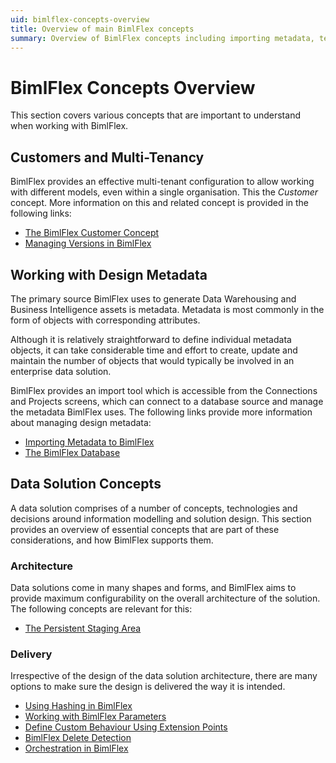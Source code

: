 ```yaml
---
uid: bimlflex-concepts-overview
title: Overview of main BimlFlex concepts
summary: Overview of BimlFlex concepts including importing metadata, templates, integration keys, load parameters, and delete detection
---
```

# BimlFlex Concepts Overview

This section covers various concepts that are important to understand when working with BimlFlex.

## Customers and Multi-Tenancy

BimlFlex provides an effective multi-tenant configuration to allow working with different models, even within a single organisation. This the *Customer* concept. More information on this and related concept is provided in the following links:

* [The BimlFlex Customer Concept](xref:bimlflex-concepts-customer)
* [Managing Versions in BimlFlex](xref:bimlflex-concepts-versions)

## Working with Design Metadata

The primary source BimlFlex uses to generate Data Warehousing and Business Intelligence assets is metadata. Metadata is most commonly in the form of objects with corresponding attributes.

Although it is relatively straightforward to define individual metadata objects, it can take considerable time and effort to create, update and maintain the number of objects that would typically be involved in an enterprise data solution.

BimlFlex provides an import tool which is accessible from the Connections and Projects screens, which can connect to a database source and manage the metadata BimlFlex uses. The following links provide more information about managing design metadata: 

* [Importing Metadata to BimlFlex](xref:bimlflex-concepts-importing-metadata)
* [The BimlFlex Database](xref:bimlflex-components-metadata-database)

## Data Solution Concepts

A data solution comprises of a number of concepts, technologies and decisions around information modelling and solution design. This section provides an overview of essential concepts that are part of these considerations, and how BimlFlex supports them.

### Architecture

Data solutions come in many shapes and forms, and BimlFlex aims to provide maximum configurability on the overall architecture of the solution. The following concepts are relevant for this:

* [The Persistent Staging Area](xref:bimlflex-concepts-persistent-staging-area)

### Delivery

Irrespective of the design of the data solution architecture, there are many options to make sure the design is delivered the way it is intended.

* [Using Hashing in BimlFlex](xref:bimlflex-concepts-hashing)
* [Working with BimlFlex Parameters](xref:bbimlflex-concepts-metadata-parameters)
* [Define Custom Behaviour Using Extension Points](xref:bimlflex-concepts-extension-points)
* [BimlFlex Delete Detection](xref:bimlflex-concepts-delete-detection)
* [Orchestration in BimlFlex](xref:bimlflex-concepts-orchestration)
